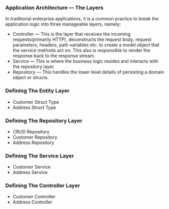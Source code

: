 ### Application Architecture — The Layers

In traditional enterprise applications, it is a common practice to break the application logic into three manageable layers, namely:

- Controller — This is the layer that receives the incoming requests(primarily HTTP), deconstructs the request body, request parameters, headers, path variables etc. to create a model object that the service methods act on. This also is responsible to render the response back to the response stream.
- Service — This is where the business logic resides and interacts with the repository layer.
- Repository — This handles the lower level details of persisting a domain object or structs.

### Defining The Entity Layer

- Customer Struct Type
- Address Struct Type

### Defining The Repository Layer

- CRUD Repository
- Customer Repository
- Address Repository

### Defining The Service Layer

- Customer Service
- Address Service

### Defining The Controller Layer

- Customer Controller
- Address Controller
